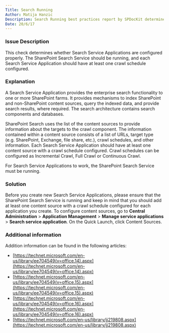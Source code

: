 ```yaml
---
Title: Search Running
Author: Matija Hanzic
Description: Search Running best practices report by SPDocKit determines whether Search Service Applications are configured properly
Date: 20/6/17
---
```

### Issue Description

This check determines whether Search Service Applications are configured properly. The SharePoint Search Service should be running, and each Search Service Application should have at least one crawl schedule configured.

### Explanation

A Search Service Application provides the enterprise search functionality to one or more SharePoint farms. It provides mechanisms to index SharePoint and non-SharePoint content sources, query the indexed data, and provide search results, where required. The search architecture contains search components and databases.

SharePoint Search uses the list of the content sources to provide information about the targets to the crawl component. The information contained within a content source consists of a list of URLs, target type (e.g. SharePoint, Exchange, file share, etc.), crawl schedules, and other information. Each Search Service Application should have at least one content source with a crawl schedule configured. Crawl schedules can be configured as Incremental Crawl, Full Crawl or Continuous Crawl.

For Search Service Applications to work, the SharePoint Search Service must be running.

### Solution

Before you create new Search Service Applications, please ensure that the SharePoint Search Service is running and keep in mind that you should add at least one content source with a crawl schedule configured for each application you create.
To configure content sources, go to __Central Administration__ > __Application Management__ > __Manage service applications__ > __Search service application__. On the Quick Launch, click Content Sources.

### Additional information

Addition information can be found in the following articles:

* [https://technet.microsoft.com/en-us/library/ee704549(v=office.14).aspx](https://technet.microsoft.com/en-us/library/ee704549(v=office.14).aspx)
* [https://technet.microsoft.com/en-us/library/ee704549(v=office.15).aspx](https://technet.microsoft.com/en-us/library/ee704549(v=office.15).aspx)
* [https://technet.microsoft.com/en-us/library/ee704549(v=office.16).aspx](https://technet.microsoft.com/en-us/library/ee704549(v=office.16).aspx)
* [https://technet.microsoft.com/en-us/library/jj219808.aspx](https://technet.microsoft.com/en-us/library/jj219808.aspx)